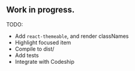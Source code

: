 ## Work in progress.

TODO:

* Add `react-themeable`, and render classNames
* Highlight focused item
* Compile to dist/
* Add tests
* Integrate with Codeship
